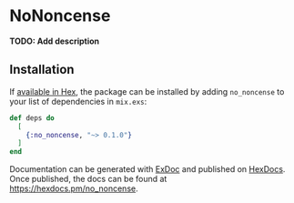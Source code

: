# NoNoncense

**TODO: Add description**

## Installation

If [available in Hex](https://hex.pm/docs/publish), the package can be installed
by adding `no_noncense` to your list of dependencies in `mix.exs`:

```elixir
def deps do
  [
    {:no_noncense, "~> 0.1.0"}
  ]
end
```

Documentation can be generated with [ExDoc](https://github.com/elixir-lang/ex_doc)
and published on [HexDocs](https://hexdocs.pm). Once published, the docs can
be found at <https://hexdocs.pm/no_noncense>.

